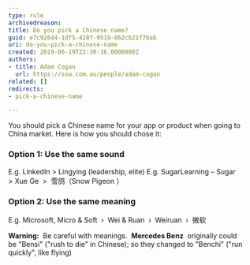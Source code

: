 ```yaml
---
type: rule
archivedreason: 
title: Do you pick a Chinese name?
guid: e7c92644-1df5-428f-9519-862cb21f7bab
uri: do-you-pick-a-chinese-name
created: 2019-06-19T22:30:16.0000000Z
authors:
- title: Adam Cogan
  url: https://ssw.com.au/people/adam-cogan
related: []
redirects:
- pick-a-chinese-name

---
```


You should pick a Chinese name for your app or product when going to China market. Here is how you should chose it:

<!--endintro-->

### Option 1: Use the same sound


E.g. LinkedIn &gt; Lingying (leadership, elite)
E.g. SugarLearning – Sugar  &gt; Xue Ge  &gt;  雪鸽（Snow Pigeon ）

### Option 2: Use the same meaning


E.g. Microsoft, Micro & Soft  ›  Wei & Ruan  ›  Weiruan  ›  微软

**Warning:**  Be careful with meanings.  **Mercedes Benz**  originally could be "Bensi" ("rush to die" in Chinese); so they changed to "Benchi" ("run quickly", like flying)
